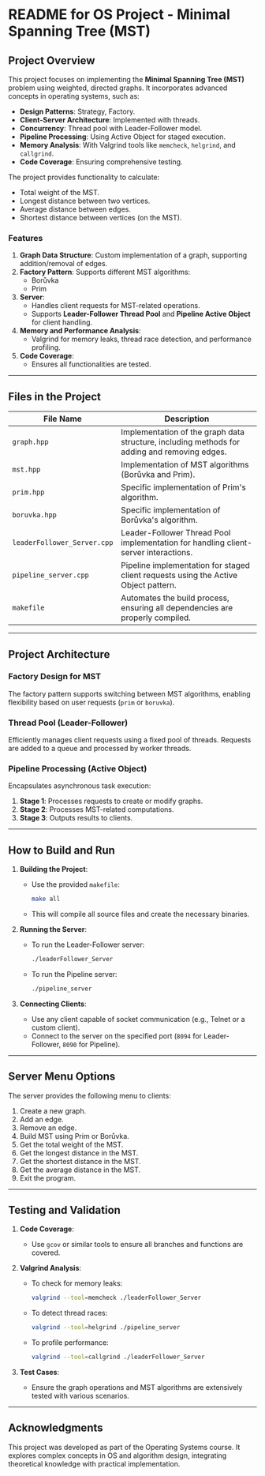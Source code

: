 # README for OS Project - Minimal Spanning Tree (MST)

## Project Overview

This project focuses on implementing the **Minimal Spanning Tree (MST)** problem using weighted, directed graphs. It incorporates advanced concepts in operating systems, such as:

- **Design Patterns**: Strategy, Factory.
- **Client-Server Architecture**: Implemented with threads.
- **Concurrency**: Thread pool with Leader-Follower model.
- **Pipeline Processing**: Using Active Object for staged execution.
- **Memory Analysis**: With Valgrind tools like `memcheck`, `helgrind`, and `callgrind`.
- **Code Coverage**: Ensuring comprehensive testing.

The project provides functionality to calculate:
- Total weight of the MST.
- Longest distance between two vertices.
- Average distance between edges.
- Shortest distance between vertices (on the MST).

### Features
1. **Graph Data Structure**: Custom implementation of a graph, supporting addition/removal of edges.
2. **Factory Pattern**: Supports different MST algorithms:
   - Borůvka
   - Prim
3. **Server**:
   - Handles client requests for MST-related operations.
   - Supports **Leader-Follower Thread Pool** and **Pipeline Active Object** for client handling.
4. **Memory and Performance Analysis**:
   - Valgrind for memory leaks, thread race detection, and performance profiling.
5. **Code Coverage**:
   - Ensures all functionalities are tested.

---

## Files in the Project

| **File Name**             | **Description**                                                                                                                                                          |
|---------------------------|--------------------------------------------------------------------------------------------------------------------------------------------------------------------------|
| `graph.hpp`               | Implementation of the graph data structure, including methods for adding and removing edges.                                                                            |
| `mst.hpp`                 | Implementation of MST algorithms (Borůvka and Prim).                                                                                                                    |
| `prim.hpp`                | Specific implementation of Prim's algorithm.                                                                                                                            |
| `boruvka.hpp`             | Specific implementation of Borůvka's algorithm.                                                                                                                         |
| `leaderFollower_Server.cpp` | Leader-Follower Thread Pool implementation for handling client-server interactions.                                                                                     |
| `pipeline_server.cpp`     | Pipeline implementation for staged client requests using the Active Object pattern.                                                                                     |
| `makefile`                | Automates the build process, ensuring all dependencies are properly compiled.                                                                                           |

---

## Project Architecture

### Factory Design for MST
The factory pattern supports switching between MST algorithms, enabling flexibility based on user requests (`prim` or `boruvka`).

### Thread Pool (Leader-Follower)
Efficiently manages client requests using a fixed pool of threads. Requests are added to a queue and processed by worker threads.

### Pipeline Processing (Active Object)
Encapsulates asynchronous task execution:
1. **Stage 1**: Processes requests to create or modify graphs.
2. **Stage 2**: Processes MST-related computations.
3. **Stage 3**: Outputs results to clients.

---

## How to Build and Run

1. **Building the Project**:
   - Use the provided `makefile`:
     ```bash
     make all
     ```
   - This will compile all source files and create the necessary binaries.

2. **Running the Server**:
   - To run the Leader-Follower server:
     ```bash
     ./leaderFollower_Server
     ```
   - To run the Pipeline server:
     ```bash
     ./pipeline_server
     ```

3. **Connecting Clients**:
   - Use any client capable of socket communication (e.g., Telnet or a custom client).
   - Connect to the server on the specified port (`8094` for Leader-Follower, `8090` for Pipeline).

---

## Server Menu Options

The server provides the following menu to clients:
1. Create a new graph.
2. Add an edge.
3. Remove an edge.
4. Build MST using Prim or Borůvka.
5. Get the total weight of the MST.
6. Get the longest distance in the MST.
7. Get the shortest distance in the MST.
8. Get the average distance in the MST.
9. Exit the program.

---

## Testing and Validation

1. **Code Coverage**:
   - Use `gcov` or similar tools to ensure all branches and functions are covered.

2. **Valgrind Analysis**:
   - To check for memory leaks:
     ```bash
     valgrind --tool=memcheck ./leaderFollower_Server
     ```
   - To detect thread races:
     ```bash
     valgrind --tool=helgrind ./pipeline_server
     ```
   - To profile performance:
     ```bash
     valgrind --tool=callgrind ./leaderFollower_Server
     ```

3. **Test Cases**:
   - Ensure the graph operations and MST algorithms are extensively tested with various scenarios.

---

## Acknowledgments

This project was developed as part of the Operating Systems course. It explores complex concepts in OS and algorithm design, integrating theoretical knowledge with practical implementation.
